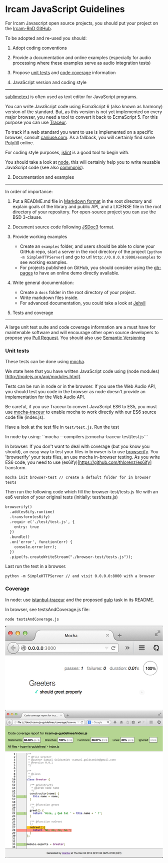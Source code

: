 Ircam JavaScript Guidelines
===========================

For Ircam Javascript open source projects, you should put your project on the [Ircam-RnD GitHub](https://github.com/Ircam-RnD).

To be adopted and re-used you should:

1. Adopt coding conventions
2. Provide a documentation and online examples (especially for audio processing where these examples serve as audio integration tests)
3. Propose [unit tests](http://en.wikipedia.org/wiki/Unit_testing) and [code coverage](http://en.wikipedia.org/wiki/Code_coverage) information

1. JavaScript version and coding style
--------------------------------------

[sublimetext](http://www.sublimetext.com/) is often used as text editor for JavaScript programs.

You can write JavaScript code using EcmaScript 6 (also known as harmony) version of the standard. But, as this version is not yet implemented on every major browser, you need a tool to convert it back to EcmaScript 5. For this purpose you can use [Traceur](https://github.com/google/traceur-compiler).

To track if a web standard you want to use is implemented on a specific browser, consult [caniuse.com](http://caniuse.com/). As a fallback, you will certainly find some [Polyfill](http://fr.wikipedia.org/wiki/Polyfill) online.

For coding style purposes, [jslint](http://www.jslint.com) is a good tool to begin with.

You should take a look at [node](http://nodejs.org/), this will certainly help you to write reusable JavaScript code (see also [commonjs](http://www.commonjs.org/])).


2. Documentation and examples
-----------------------------

In order of importance:

1. Put a README.md file in [Markdown format](http://daringfireball.net/projects/markdown/syntax) in the root directory and explain goals of the library and public API, and a LICENSE file in the root directory of your repository. For open-source project you can use the BSD 3-clause.
2. Document source code following [JSDoc3](http://usejsdoc.org/) format.
3. Provide working examples
    * Create an ```examples``` folder, and users should be able to clone your GitHub repo, start a server in the root directory of the project (```python -m SimpleHTTPServer```) and go to url ```http://0.0.0.0:8000/examples``` to see working examples.
    * For projects published on GitHub, you should consider using the [gh-pages](https://pages.github.com/) to have an online demo directly available.
4. Write general documentation:
    * Create a ```docs``` folder in the root directory of your project.
    * Write markdown files inside.
    * For advanced documentation, you could take a look at [Jehyll](http://jekyllrb.com/)


3. Tests and coverage
---------------------

A large unit test suite and code coverage information are a must have for maintenable software and will encourage other open source developers to propose you [Pull Request](https://help.github.com/articles/using-pull-requests/). You should also use [Semantic Versioning](http://semver.org/)

### Unit tests

These tests can be done using [mocha](http://mochajs.org/).

We state here that you have written JavaScript code using (node modules)[http://nodejs.org/api/modules.html].

Tests can be run in node or in the browser. If you use the Web Audio API, you should test you code in the browser as node doesn't provide an implementation for the Web Audio API.

Be careful, if you use Traceur to convert JavaScript ES6 to ES5, you must use [mocha-traceur](https://www.npmjs.org/package/mocha-traceur) to enable mocha to work directly with our ES6 source code file (index.js).

Have a look at the test file in ```test/test.js```.
Run the test

In node by using: ``mocha --compilers js:mocha-traceur test/test.js```

In browser:
If you don't want to deal with coverage (but you know you should), an easy way to test your files in browser is to use [browserify](http://browserify.org/). You 'browserify' your tests files, an use mocha in-browser testing. As you write ES6 code, you need to use (es6ify)[https://github.com/thlorenz/es6ify] transform.

```
mocha init browser-test // create a default folder for in browser tests
```

Then run the following code which fill the browser-test/tests.js file with an es6 version of your original tests (initially: test/tests.js)

```
browserify()
  .add(es6ify.runtime)
  .transform(es6ify)
  .requir e('./test/test.js', {
    entry: true
  })
  .bundle()
  .on('error', function(err) {
    console.error(err);
  })
  .pipe(fs.createWriteStream("./browser-test/tests.js"));
```

Last run the test in a browser.

```
python -m SimpleHTTPServer // and visit 0.0.0.0:8000 with a browser
```

### Coverage

In node: use [istanbul-traceur](https://www.npmjs.org/package/istanbul-traceur) and the proposed [gulp](http://gulpjs.com/) task in its README.

In browser, see testsAndCoverage.js file:
```
node testsAndCoverage.js
```

![Unit test in browser](./docs/unit-test.png)
![Coverage report](./docs/coverage.png)
